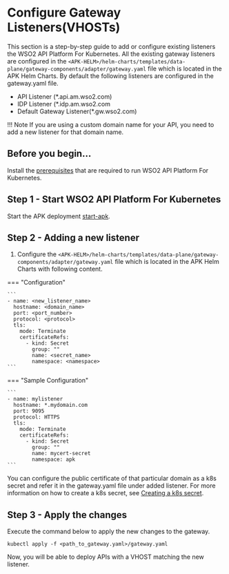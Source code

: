 # Configure Gateway Listeners(VHOSTs)

This section is a step-by-step guide to add or configure existing listeners the WSO2 API Platform For Kubernetes. All the existing gateway listeners are configured in the `<APK-HELM>/helm-charts/templates/data-plane/gateway-components/adapter/gateway.yaml` file which is located in the APK Helm Charts. By default the following listeners are configured in the gateway.yaml file.

- API Listener (*.api.am.wso2.com)
- IDP Listener (*.idp.am.wso2.com
- Default Gateway Listener(*.gw.wso2.com)

!!! Note
    If you are using a custom domain name for your API, you need to add a new listener for that domain name.

## Before you begin...

Install the [prerequisites](../../setup/prerequisites) that are required to run WSO2 API Platform For Kubernetes.

## Step 1 - Start WSO2 API Platform For Kubernetes

Start the APK deployment [start-apk](../../includes/start-apk.md).

## Step 2 - Adding a new listener

1. Configure the `<APK-HELM>/helm-charts/templates/data-plane/gateway-components/adapter/gateway.yaml` file which is located in the APK Helm Charts with following content.

=== "Configuration"

    ```
    - name: <new_listener_name>
      hostname: <domain_name>
      port: <port_number>
      protocol: <protocol>
      tls:  
        mode: Terminate
        certificateRefs:
          - kind: Secret
            group: ""
            name: <secret_name>
            namespace: <namespace>
    ```
=== "Sample Configuration"

    ```
    - name: mylistener
      hostname: *.mydomain.com
      port: 9095
      protocol: HTTPS
      tls:  
        mode: Terminate
        certificateRefs:
          - kind: Secret
            group: ""
            name: mycert-secret
            namespace: apk
    ```

You can configure the public certificate of that particular domain as a k8s secret and refer it in the gateway.yaml file under added listener. For more information on how to create a k8s secret, see [Creating a k8s secret](https://kubernetes.io/docs/concepts/configuration/secret/#creating-a-secret).

## Step 3 - Apply the changes

Execute the command below to apply the new changes to the gateway.

   ```
   kubectl apply -f <path_to_gateway.yaml>/gateway.yaml
   ```

Now, you will be able to deploy APIs with a VHOST matching the new listener.

